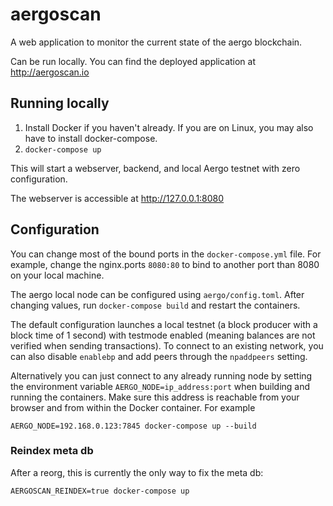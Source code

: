 # aergoscan

A web application to monitor the current state of the aergo blockchain.

Can be run locally. You can find the deployed application at http://aergoscan.io

## Running locally

1. Install Docker if you haven't already. If you are on Linux, you may also have to install docker-compose.
2. `docker-compose up`

This will start a webserver, backend, and local Aergo testnet with zero configuration.

The webserver is accessible at http://127.0.0.1:8080

## Configuration

You can change most of the bound ports in the `docker-compose.yml` file. For example, change the nginx.ports `8080:80` to bind to another port than 8080 on your local machine.

The aergo local node can be configured using `aergo/config.toml`. After changing values, run `docker-compose build` and restart the containers.

The default configuration launches a local testnet (a block producer with a block time of 1 second) with testmode enabled (meaning balances are not verified when sending transactions). To connect to an existing network, you can also disable `enablebp` and add peers through the `npaddpeers` setting.

Alternatively you can just connect to any already running node by setting the environment variable `AERGO_NODE=ip_address:port` when building and running the containers. Make sure this address is reachable from your browser and from within the Docker container. For example

    AERGO_NODE=192.168.0.123:7845 docker-compose up --build

### Reindex meta db

After a reorg, this is currently the only way to fix the meta db:

    AERGOSCAN_REINDEX=true docker-compose up